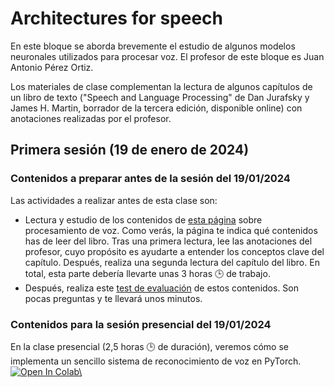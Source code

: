# Architectures for speech

En este bloque se aborda brevemente el estudio de algunos modelos neuronales utilizados para procesar voz. El profesor de este bloque es Juan Antonio Pérez Ortiz. 

Los materiales de clase complementan la lectura de algunos capítulos de un libro de texto ("Speech and Language Processing" de Dan Jurafsky y James H. Martin, borrador de la tercera edición, disponible online) con anotaciones realizadas por el profesor.

## Primera sesión (19 de enero de 2024)

### Contenidos a preparar antes de la sesión del 19/01/2024

Las actividades a realizar antes de esta clase son:

- Lectura y estudio de los contenidos de [esta página](https://dlsi.ua.es/~japerez/materials/transformers/speech/) sobre procesamiento de voz. Como verás, la página te indica qué contenidos has de leer del libro. Tras una primera lectura, lee las anotaciones del profesor, cuyo propósito es ayudarte a entender los conceptos clave del capítulo. Después, realiza una segunda lectura del capítulo del libro. En total, esta parte debería llevarte unas 3 horas 🕒️ de trabajo.
- Después, realiza este [test de evaluación](https://forms.gle/) de estos contenidos. Son pocas preguntas y te llevará unos minutos.

### Contenidos para la sesión presencial del 19/01/2024

En la clase presencial (2,5 horas 🕒️ de duración), veremos cómo se implementa un sencillo sistema de reconocimiento de voz en PyTorch. <a href="https://colab.research.google.com/github/jaspock/me/blob/main/docs/materials/transformers/assets/notebooks/speech.ipynb"><img src="https://colab.research.google.com/assets/colab-badge.svg" alt="Open In Colab\"></a>
